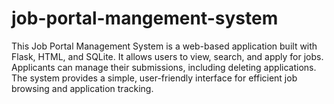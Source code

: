 # job-portal-mangement-system
This Job Portal Management System is a web-based application built with Flask, HTML, and SQLite. It allows users to view, search, and apply for jobs. Applicants can manage their submissions, including deleting applications. The system provides a simple, user-friendly interface for efficient job browsing and application tracking.
